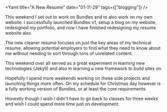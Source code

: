 <Yaml
title="A New Resume"
date="01-11-29"
tags={["blogging"]}
/>

This weekend I set out to work on Bundles and to also work on my own website. I successfully launched Bundles v1, setup a blog on my website, redesigned my portfolio, and now I have finished redesigning my resume website also

The new cleaner resume focuses on just the key areas of my technical resume, allowing potential employers to find what they need to know about me without needing to sort through tons of unrelated content.

This weekend over all served as a great experiment in learning new technologies (Jekyll) and also in learning a new framework to build sites on.

Hopefully I spend more weekends working on these side projects and launching things more often. On my schedule for Christmas day however is a fully working version of Bundles, or at least the core requirements.

Honestly though I wish I didn't have to go back to classes for three weeks and wish I could spend more time just on development.
